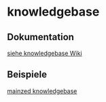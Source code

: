 # knowledgebase
## Dokumentation
[siehe knowledgebase Wiki](../../wiki)
## Beispiele
[mainzed knowledgebase](http://labeling.i3mainz.hs-mainz.de/mainzedknowledgebase/)
